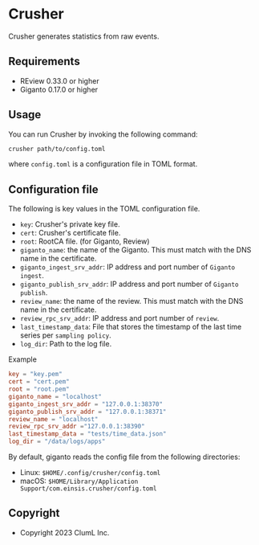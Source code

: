 # Crusher

Crusher generates statistics from raw events.

## Requirements

* REview 0.33.0 or higher
* Giganto 0.17.0 or higher

## Usage

You can run Crusher by invoking the following command:

```sh
crusher path/to/config.toml
```

where `config.toml` is a configuration file in TOML format.

## Configuration file

The following is key values in the TOML configuration file.

* `key`: Crusher's private key file.
* `cert`: Crusher's certificate file.
* `root`: RootCA file. (for Giganto, Review)
* `giganto_name`: the name of the Giganto. This must match with the DNS name in
  the certificate.
* `giganto_ingest_srv_addr`: IP address and port number of `Giganto ingest`.
* `giganto_publish_srv_addr`: IP address and port number of `Giganto publish`.
* `review_name`: the name of the review. This must match with the DNS name in
  the certificate.
* `review_rpc_srv_addr`: IP address and port number of `review`.
* `last_timestamp_data`: File that stores the timestamp of the last time series
  per `sampling policy`.
* `log_dir`: Path to the log file.

Example

```toml
key = "key.pem"
cert = "cert.pem"
root = "root.pem"
giganto_name = "localhost"
giganto_ingest_srv_addr = "127.0.0.1:38370"
giganto_publish_srv_addr = "127.0.0.1:38371"
review_name = "localhost"
review_rpc_srv_addr ="127.0.0.1:38390"
last_timestamp_data = "tests/time_data.json"
log_dir = "/data/logs/apps"
```

By default, giganto reads the config file from the following directories:

* Linux: `$HOME/.config/crusher/config.toml`
* macOS: `$HOME/Library/Application Support/com.einsis.crusher/config.toml`

## Copyright

* Copyright 2023 ClumL Inc.
